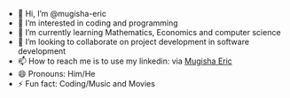 - 👋 Hi, I’m @mugisha-eric
- 👀 I’m interested in coding and programming
- 🌱 I’m currently learning Mathematics, Economics and computer science
- 💞️ I’m looking to collaborate on project development in software development
- 📫 How to reach me is to use my linkedin: via [Mugisha Eric](https://linkedin.com/in/mugisha-eric)
- 😄 Pronouns: Him/He
- ⚡ Fun fact: Coding/Music and Movies

<!---
mugisha-eric/mugisha-eric is a ✨ special ✨ repository because its `README.md` (this file) appears on your GitHub profile.
You can click the Preview link to take a look at your changes.
--->
